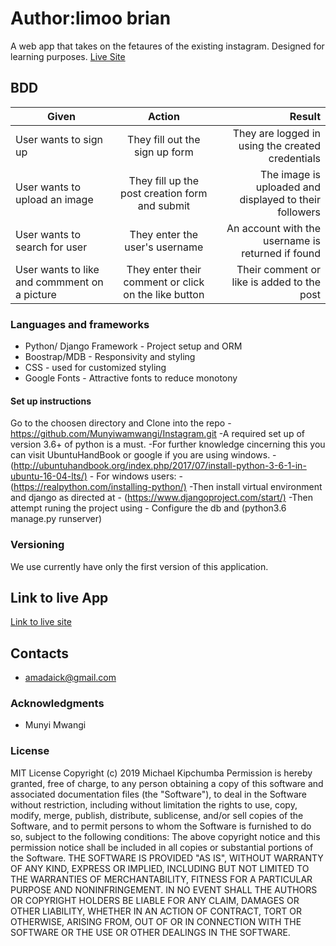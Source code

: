 # Author:limoo brian


A web app that takes on the fetaures of the existing instagram. Designed for learning purposes.
[Live Site](https://shashin-o-mimasu.herokuapp.com/login/)

## BDD

| Given       | Action       | Result  |
| ------------- |:-------------:| -----:|
| User wants to sign up | They fill out the sign up form | They are logged in using the created credentials |
| User wants to upload an image | They fill up the post creation form and submit | The image is uploaded and displayed to their followers  |
| User wants to search for user | They enter the user's username | An account with the username is returned if found |
| User wants to like and commment on a picture | They enter their comment or click on the like button | Their comment or like is added to the post |

### Languages and frameworks

- Python/ Django Framework - Project setup and ORM
- Boostrap/MDB - Responsivity and styling
- CSS - used for customized styling
- Google Fonts - Attractive fonts to reduce monotony

#### Set up instructions

Go to the choosen directory and Clone into the repo
    -<https://github.com/Munyiwamwangi/Instagram.git>
    -A required set up of version 3.6+ of python is a must.
    -For further knowledge cincerning this you can visit UbuntuHandBook or google if you are using windows.
    - (<http://ubuntuhandbook.org/index.php/2017/07/install-python-3-6-1-in-ubuntu-16-04-lts/)>
    - For windows users:
    - (<https://realpython.com/installing-python/)>
    -Then install virtual environment and django as directed at
    - (<https://www.djangoproject.com/start/)>
    -Then attempt runing the project using
    - Configure the db and
    (python3.6 manage.py runserver)

### Versioning

We use currently have only the first version of this application.

## Link to live App

<a href="https://munyiwamwangi.github.io/Quotes-App/">Link to live site</a>

## Contacts

- amadaick@gmail.com

### Acknowledgments

- Munyi Mwangi

### License

MIT License
Copyright (c) 2019 Michael Kipchumba
Permission is hereby granted, free of charge, to any person obtaining a copy
of this software and associated documentation files (the "Software"), to deal
in the Software without restriction, including without limitation the rights
to use, copy, modify, merge, publish, distribute, sublicense, and/or sell
copies of the Software, and to permit persons to whom the Software is
furnished to do so, subject to the following conditions:
The above copyright notice and this permission notice shall be included in all
copies or substantial portions of the Software.
THE SOFTWARE IS PROVIDED "AS IS", WITHOUT WARRANTY OF ANY KIND, EXPRESS OR
IMPLIED, INCLUDING BUT NOT LIMITED TO THE WARRANTIES OF MERCHANTABILITY,
FITNESS FOR A PARTICULAR PURPOSE AND NONINFRINGEMENT. IN NO EVENT SHALL THE
AUTHORS OR COPYRIGHT HOLDERS BE LIABLE FOR ANY CLAIM, DAMAGES OR OTHER
LIABILITY, WHETHER IN AN ACTION OF CONTRACT, TORT OR OTHERWISE, ARISING FROM,
OUT OF OR IN CONNECTION WITH THE SOFTWARE OR THE USE OR OTHER DEALINGS IN THE
SOFTWARE.
